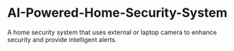 # AI-Powered-Home-Security-System
A home security system that uses external or laptop camera to enhance security and provide intelligent alerts.
